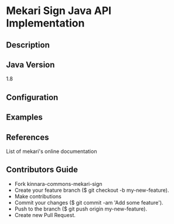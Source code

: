 # Mekari Sign Java API Implementation

## Description

## Java Version
1.8

## Configuration

## Examples

## References
List of mekari's online documentation

## Contributors Guide
- Fork kinnara-commons-mekari-sign
- Create your feature branch ($ git checkout -b my-new-feature).
- Make contributions
- Commit your changes ($ git commit -am 'Add some feature').
- Push to the branch ($ git push origin my-new-feature).
- Create new Pull Request.
